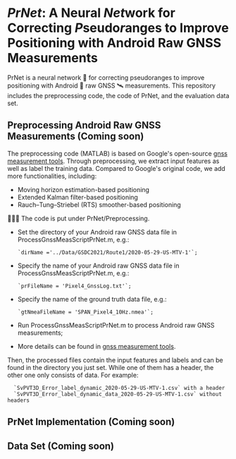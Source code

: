 # <em>PrNet</em>: A Neural <em>Net</em>work for Correcting <em>P</em>seudo<em>r</em>anges to Improve Positioning with Android Raw GNSS Measurements
PrNet is a neural network 🤖 for correcting pseudoranges to improve positioning with Android 📱 raw GNSS 🛰️ measurements. This repository includes the preprocessing code, the code of PrNet, and the evaluation data set. 

## Preprocessing Android Raw GNSS Measurements (Coming soon)
The preprocessing code (MATLAB) is based on Google's open-source [gnss measurement tools](https://github.com/google/gps-measurement-tools). Through preprocessing, we extract input features as well as label the training data. Compared to Google's original code, we add more functionalities, including:
* Moving horizon estimation-based positioning
* Extended Kalman filter-based positioning
* Rauch–Tung–Striebel (RTS) smoother-based positioning

👩🏽‍💻 The code is put under PrNet/Preprocessing.
* Set the directory of your Android raw GNSS data file in ProcessGnssMeasScriptPrNet.m, e.g.:
      
      `dirName ='../Data/GSDC2021/Route1/2020-05-29-US-MTV-1'`;
* Specify the name of your Android raw GNSS data file in ProcessGnssMeasScriptPrNet.m, e.g.:

      `prFileName = 'Pixel4_GnssLog.txt'`;
* Specify the name of the ground truth data file, e.g.:

      `gtNmeaFileName = 'SPAN_Pixel4_10Hz.nmea'`;
* Run ProcessGnssMeasScriptPrNet.m to process Android raw GNSS measurements;
* More details can be found in [gnss measurement tools](https://github.com/google/gps-measurement-tools). 

Then, the processed files contain the input features and labels and can be found in the directory you just set. While one of them has a header, the other one only consists of data. For example:

      `SvPVT3D_Error_label_dynamic_2020-05-29-US-MTV-1.csv` with a header
      `SvPVT3D_Error_label_dynamic_data_2020-05-29-US-MTV-1.csv` without headers

## PrNet Implementation (Coming soon)

## Data Set (Coming soon)
